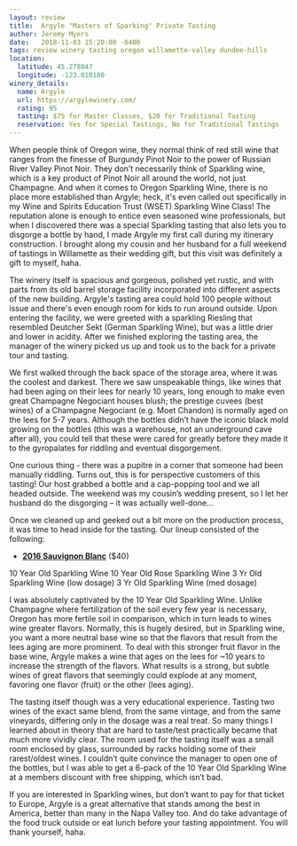 ```yaml
---
layout: review
title:  Argyle "Masters of Sparking" Private Tasting
author: Jeremy Myers
date:   2018-11-03 15:20:00 -0400
tags: review winery tasting oregon willamette-valley dundee-hills
location:
  latitude: 45.278047
  longitude: -123.010180
winery_details:
  name: Argyle
  url: https://argylewinery.com/
  rating: 95
  tasting: $75 for Master Classes, $20 for Traditional Tasting
  reservation: Yes for Special Tastings, No for Traditional Tastings
---
```

When people think of Oregon wine, they normal think of red still wine that ranges from the finesse of Burgundy Pinot Noir to the power of Russian River Valley Pinot Noir.  They don’t necessarily think of Sparkling wine, which is a key product of Pinot Noir all around the world, not just Champagne.  And when it comes to Oregon Sparkling Wine, there is no place more established than Argyle; heck, it's even called out specifically in my Wine and Spirits Education Trust (WSET) Sparkling Wine Class!  The reputation alone is enough to entice even seasoned wine professionals, but when I discovered there was a special Sparkling tasting that also lets you to disgorge a bottle by hand, I made Argyle my first call during my itinerary construction.  I brought along my cousin and her husband for a full weekend of tastings in Willamette as their wedding gift, but this visit was definitely a gift to myself, haha.
 
The winery itself is spacious and gorgeous, polished yet rustic, and with parts from its old barrel storage facility incorporated into different aspects of the new building.  Argyle's tasting area could hold 100 people without issue and there's even enough room for kids to run around outside.  Upon entering the facility, we were greeted with a sparkling Riesling that resembled Deutcher Sekt (German Sparkling Wine), but was a little drier and lower in acidity.  After we finished exploring the tasting area, the manager of the winery picked us up and took us to the back for a private tour and tasting.
 
We first walked through the back space of the storage area, where it was the coolest and darkest.  There we saw unspeakable things, like wines that had been aging on their lees for nearly 10 years, long enough to make even great Champagne Negociant houses blush; the prestige cuvees (best wines) of a Champagne Negociant (e.g. Moet Chandon) is normally aged on the lees for 5-7 years.  Although the bottles didn’t have the iconic black mold growing on the bottles (this was a warehouse, not an underground cave after all), you could tell that these were cared for greatly before they made it to the gyropalates for riddling and eventual disgorgement.
 
One curious thing - there was a pupitre in a corner that someone had been manually riddling.  Turns out, this is for perspective customers of this tasting!  Our host grabbed a bottle and a cap-popping tool and we all headed outside.  The weekend was my cousin’s wedding present, so I let her husband do the disgorging – it was actually well-done…
 
Once we cleaned up and geeked out a bit more on the production process, it was time to head inside for the tasting.  Our lineup consisted of the following:

* [**2016 Sauvignon Blanc**](http://www.jerichocanyonvineyard.com/sauvignon-blanc) ($40)

10 Year Old Sparkling Wine
10 Year Old Rose Sparkling Wine
3 Yr Old Sparkling Wine (low dosage)
3 Yr Old Sparkling Wine (med dosage)
 
I was absolutely captivated by the 10 Year Old Sparkling Wine.  Unlike Champagne where fertilization of the soil every few year is necessary, Oregon has more fertile soil in comparison, which in turn leads to wines wine greater flavors.  Normally, this is hugely desired, but in Sparkling wine, you want a more neutral base wine so that the flavors that result from the lees aging are more prominent.  To deal with this stronger fruit flavor in the base wine, Argyle makes a wine that ages on the lees for ~10 years to increase the strength of the flavors.  What results is a strong, but subtle wines of great flavors that seemingly could explode at any moment, favoring one flavor (fruit) or the other (lees aging).
 
The tasting itself though was a very educational experience.  Tasting two wines of the exact same blend, from the same vintage, and from the same vineyards, differing only in the dosage was a real treat.  So many things I learned about in theory that are hard to taste/test practically became that much more vividly clear.  The room used for the tasting itself was a small room enclosed by glass, surrounded by racks holding some of their rarest/oldest wines.  I couldn’t quite convince the manager to open one of the bottles, but I was able to get a 6-pack of the 10 Year Old Sparkling Wine at a members discount with free shipping, which isn’t bad.
 
If you are interested in Sparkling wines, but don’t want to pay for that ticket to Europe, Argyle is a great alternative that stands among the best in America, better than many in the Napa Valley too.  And do take advantage of the food truck outside or eat lunch before your tasting appointment.  You will thank yourself, haha.

